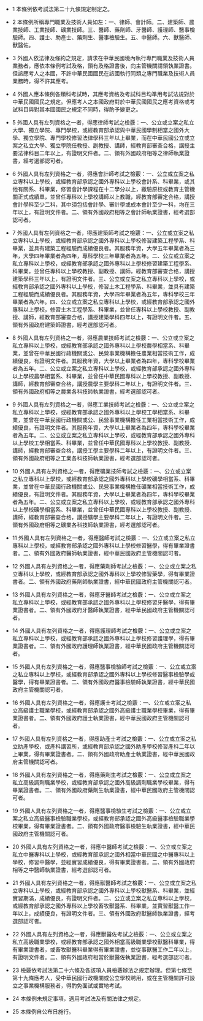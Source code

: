 * 1 本條例依考試法第二十九條規定制定之。

* 2 本條例所稱專門職業及技術人員如左：一、律師、會計師。二、建築師、農業技師、工業技師、礦業技師。三、醫師、藥劑師、牙醫師、護理師、醫事檢驗師。四、護士、助產士、藥劑生、醫事檢驗生。五、中醫師。六、獸醫師、獸醫佐。

* 3 外國人依法律及條約之規定，請求在中華民國境內執行專門職業及技術人員業務者，應依本條例考試及格，領有及格證書後，向主管機關請領執業證書。但該應考人之本國，不許中華民國國民在該國執行同類之專門職業及技術人員業務時，得不許其應考。

* 4 外國人應本條例各類科考試時，其應考資格及考試科目均準用考試法規對於中華民國國民之規定。但應考人之本國政府對於中華民國國民之應考資格或考試科目與對其本國國民之規定不同時，得酌予變更之。

* 5 外國人具有左列資格之一者，得應律師考試之檢覈：一、公立或立案之私立大學、獨立學院、專門學校，或經教育部承認與中華民國學制相當之國外大學、獨立學院、專門學校修習法律學科三年以上畢業，而在中華民國公立或立案之私立大學、獨立學院任教授、副教授、講師，經教育部審查合格，講授主要法律科目二年以上，有證明文件者。二、領有外國政府相等之律師執業證書，經考選部認可者。

* 6 外國人具有左列資格之一者，得應會計師考試之檢覈：一、公立或立案之私立專科以上學校，或經教育部承認之國外專科以上學校會計系、科畢業，或其他有關系、科畢業，修習會計學課程在十二學分以上，繳驗原校或教育主管機關正式成績單，並曾任專科以上學校講師以上教職，經教育部審定合格，講授會計學科至少二科，其中須包括會計學、審計學或成本會計至少一科，均在三年以上，有證明文件者。二、領有外國政府相等之會計師執業證書，經考選部認可者。

* 7 外國人具有左列資格之一者，得應建築師考試之檢覈：一、公立或立案之私立專科以上學校，或經教育部承認之國外專科以上學校修習建築工程學系、科畢業，並具有建築工程經驗而成績優良者。其服務年資，大學五年畢業者為三年，大學四年畢業者為四年，專科學校三年畢業者為五年。二、公立或立案之私立專科以上學校，或經教育部承認之國外專科以上學校修習建築工程學系、科畢業，並曾任專科以上學校教授、副教授、講師，經教育部審查合格，講授建築學科三年以上，有證明文件者。三、公立或立案之私立專科以上學校，或經教育部承認之國外專科以上學校，修習土木工程學系、科畢業，並具有建築工程經驗而成績優良者。其服務年資，大學四年畢業者為五年，專科學校三年畢業者為六年。四、公立或立案之私立專科以上學校，或經教育部承認之國外專科以上學校，修習土木工程學系、科畢業，並曾任專科以上學校教授、副教授、講師，經教育部審查合格，講授建築學科四年以上，有證明文件者。五、領有外國政府建築師證書，經考選部認可者。

* 8 外國人具有左列資格之一者，得應農業技師考試之檢覈：一、公立或立案之私立專科以上學校，或經教育部承認之國外專科以上學校農學相當系、科畢業，並曾在中華民國行政機關或公、民營事業機構擔任農業相當技術工作，成績優良，有證明文件者。其服務年資，大學以上畢業者為四年，專科學校畢業者為五年。二、公立或立案之私立專科以上學校，或經教育部承認之國外專科以上學校農學相當系、科畢業，並曾任中華民國專科以上學校教授、副教授、講師，經教育部審查合格，講授農學主要學科二年以上，有證明文件者。三、領有外國政府相等之農業各科技師執業證書，經考選部認可者。

* 9 外國人具有左列資格之一者，得應工業技師考試之檢覈：一、公立或立案之私立專科以上學校，或經教育部承認之國外專科以上學校工學相當系、科畢業，並曾在中華民國行政機關或公、民營事業機構擔任工業相當技術工作，成績優良，有證明文件者。其服務年資，大學以上畢業者為四年，專科學校畢業者為五年。二、公立或立案之私立專科以上學校，或經教育部承認之國外專科以上學校工學相當系、科畢業，並曾任中華民國專科以上學校教授、副教授、講師，經教育部審查合格，講授工學主要學科二年以上，有證明文件者。三、領有外國政府相等之工業各科技師執業證書，經考選部認可者。

* 10 外國人具有左列資格之一者，得應礦業技師考試之檢覈：一、公立或立案之私立專科以上學校，或經教育部承認之國外專科以上學校礦學相當系、科畢業，並曾在中華民國行政機關或公、民營事業機構擔任礦業相當技術工作，成績優良，有證明文件者。其服務年資，大學以上畢業者為四年，專科學校畢業者為五年。二、公立或立案之私立專科以上學校，或經教育部承認之國外專科以上學校礦學相當系、科畢業，並曾任中華民國專科以上學校教授、副教授、講師，經教育部審查合格，講授礦學主要學科二年以上，有證明文件者。三、領有外國政府相等之礦業各科技師執業證書，經考選部認可者。

* 11 外國人具有左列資格之一者，得應醫師考試之檢覈：一、公立或立案之私立專科以上學校，或經教育部承認之國外專科以上學校修習醫學，得有畢業證書者。二、領有外國政府醫師執業證書，經中華民國政府主管機關認可者。

* 12 外國人具有左列資格之一者，得應藥劑師考試之檢覈：一、公立或立案之私立專科以上學校，或經教育部承認之國外專科以上學校修習藥學，得有畢業證書者。二、領有外國政府藥劑師執業證書，經中華民國政府主管機關認可者。

* 13 外國人具有左列資格之一者，得應牙醫師考試之檢覈：一、公立或立案之私立專科以上學校，或經教育部承認之國外專科以上學校修習牙醫學，得有畢業證書者。二、領有外國政府牙醫師執業證書，經中華民國政府主管機關認可者。

* 14 外國人具有左列資格之一者，得應護理師考試之檢覈：一、公立或立案之私立專科以上學校，或經教育部承認之國外專科以上學校修習護理學，得有畢業證書者。二、領有外國政府護理師執業證書，經中華民國政府主管機關認可者。

* 15 外國人具有左列資格之一者，得應醫事檢驗師考試之檢覈：一、公立或立案之私立專科以上學校，或經教育部承認之國外專科以上學校修習醫事檢驗學或醫學，得有畢業證書者。二、領有外國政府醫事檢驗師執業證書，經中華民國政府主管機關認可者。

* 16 外國人具有左列資格之一者，得應護士考試之檢覈：一、公立或立案之私立高級護士職業學校，或經教育部承認之國外高級護士職業學校畢業，得有畢業證書者。二、領有外國政府護士執業證書，經中華民國政府主管機關認可者。

* 17 外國人具有左列資格之一者，得應助產士考試之檢覈：一、公立或立案之私立助產學校，或產科講習所，或經教育部承認之國外助產學校修習產科二年以上畢業，得有畢業證書者。二、領有外國政府助產士執業證書，經中華民國政府主管機關認可者。

* 18 外國人具有左列資格之一者，得應藥劑生考試之檢覈：一、公立或立案之私立高級調劑職業學校，或經教育部承認之國外高級調劑職業學校畢業，得有畢業證書者。二、領有外國政府藥劑生執業證書，經中華民國政府主管機關認可者。

* 19 外國人具有左列資格之一者，得應醫事檢驗生考試之檢覈：一、公立或立案之私立高級醫事檢驗職業學校，或經教育部承認之國外高級醫事檢驗職業學校畢業，得有畢業證書者。二、領有外國政府醫事檢驗生執業證書，經中華民國政府主管機關認可者。

* 20 外國人具有左列資格之一者，得應中醫師考試之檢覈：一、公立或立案之私立中醫專科以上學校，或經教育部承認之國外相當中華民國之中醫專科以上學校，修習中醫學，並經實習成績優良，得有畢業證書者。二、領有外國政府相等之中醫師執業證書，經考選部認可者。

* 21 外國人具有左列資格之一者，得應獸醫師考試之檢覈：一、公立或立案之私立專科以上學校，或經教育部承認之國外專科以上學校獸醫系、科畢業，並經實習期滿，成績優良，有證明文件者。二、公立或立案之私立專科以上學校，或經教育部承認之國外專科以上學校畜牧獸醫系、科畢業，並實習獸醫工作一年以上，成績優良，有證明文件者。三、領有外國政府獸醫師執業證書，經考選部認可者。

* 22 外國人具有左列資格之一者，得應獸醫佐考試之檢覈：一、公立或立案之私立高級職業學校，或經教育部承認之國外相當高級職業學校獸醫科畢業，得有畢業證書者，或畜牧獸醫科畢業得有畢業證書，並從事獸醫工作二年以上，有證明文件者。二、領有外國政府相當於獸醫佐執業證書，經考選部認可者。

* 23 檢覈依考試法第二十六條及各該項人員檢覈辦法之規定辦理。但第七條至第十九條應考人，受中華民國行政機關或公立學校聘用，或在主管機關許可設立之事業機構服務者，得酌免面試或實地考試。

* 24 本條例未規定事項，適用考試法及有關法律之規定。

* 25 本條例自公布日施行。

